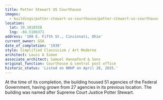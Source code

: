 ```yaml
---
title: Potter Stewart US Courthouse
images:
  - buildings/potter-stewart-us-courthouse/potter-stewart-us-courthouse-0_bqquv5
location:
  lat: 39.1018558
  lng: -84.5106371
address: '100 E. Fifth St., Cincinnati, Ohio'
current_owner: GSA
date_of_completion: '1939'
style: Simplified Classicism / Art Moderne
architect: Louis A Simon
associate_architect: Samuel Hannaford & Sons
original_function: Courthouse & central post office
historic_status: 'Listed on NRHP on April 28, 2015.'
---
```


At the time of its completion, the building housed 51 agencies of the Federal Government, having grown from 27 agencies in its previous location. The building was named after Supreme Court Justice Potter Stewart.

